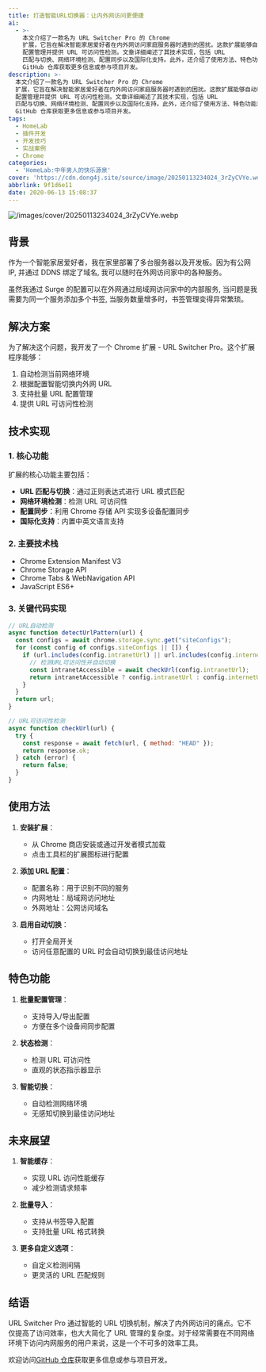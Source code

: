 ```yaml
---
title: 打造智能URL切换器：让内外网访问更便捷
ai:
  - >-
    本文介绍了一款名为 URL Switcher Pro 的 Chrome
    扩展，它旨在解决智能家居爱好者在内外网访问家庭服务器时遇到的困扰。这款扩展能够自动检测当前网络环境，并根据配置智能切换内外网 URL，支持批量 URL
    配置管理并提供 URL 可访问性检测。文章详细阐述了其技术实现，包括 URL
    匹配与切换、网络环境检测、配置同步以及国际化支持。此外，还介绍了使用方法、特色功能以及未来的发展方向。通过这款工具，用户可以高效地管理内外网访问，提升访问体验。欢迎访问
    GitHub 仓库获取更多信息或参与项目开发。
description: >-
  本文介绍了一款名为 URL Switcher Pro 的 Chrome
  扩展，它旨在解决智能家居爱好者在内外网访问家庭服务器时遇到的困扰。这款扩展能够自动检测当前网络环境，并根据配置智能切换内外网 URL，支持批量 URL
  配置管理并提供 URL 可访问性检测。文章详细阐述了其技术实现，包括 URL
  匹配与切换、网络环境检测、配置同步以及国际化支持。此外，还介绍了使用方法、特色功能以及未来的发展方向。通过这款工具，用户可以高效地管理内外网访问，提升访问体验。欢迎访问
  GitHub 仓库获取更多信息或参与项目开发。
tags:
  - HomeLab
  - 插件开发
  - 开发技巧
  - 实战案例
  - Chrome
categories:
  - 'HomeLab:中年男人的快乐源泉'
cover: 'https://cdn.dong4j.site/source/image/20250113234024_3rZyCVYe.webp'
abbrlink: 9f1d6e11
date: 2020-06-13 15:08:37
---
```


<!-- markdownlint-disable-next-line MD033 -->
<meta name="referrer" content="no-referrer"/>

![/images/cover/20250113234024_3rZyCVYe.webp](https://cdn.dong4j.site/source/image/20250113234024_3rZyCVYe.webp)

## 背景

作为一个智能家居爱好者，我在家里部署了多台服务器以及开发板。因为有公网 IP, 并通过 DDNS 绑定了域名, 我可以随时在外网访问家中的各种服务。

虽然我通过 Surge 的配置可以在外网通过局域网访问家中的内部服务, 当问题是我需要为同一个服务添加多个书签, 当服务数量增多时，书签管理变得异常繁琐。

## 解决方案

为了解决这个问题，我开发了一个 Chrome 扩展 - URL Switcher Pro。这个扩展程序能够：

1. 自动检测当前网络环境
2. 根据配置智能切换内外网 URL
3. 支持批量 URL 配置管理
4. 提供 URL 可访问性检测

## 技术实现

### 1. 核心功能

扩展的核心功能主要包括：

- **URL 匹配与切换**：通过正则表达式进行 URL 模式匹配
- **网络环境检测**：检测 URL 可访问性
- **配置同步**：利用 Chrome 存储 API 实现多设备配置同步
- **国际化支持**：内置中英文语言支持

### 2. 主要技术栈

- Chrome Extension Manifest V3
- Chrome Storage API
- Chrome Tabs & WebNavigation API
- JavaScript ES6+

### 3. 关键代码实现

```javascript
// URL自动检测
async function detectUrlPattern(url) {
  const configs = await chrome.storage.sync.get("siteConfigs");
  for (const config of configs.siteConfigs || []) {
    if (url.includes(config.intranetUrl) || url.includes(config.internetUrl)) {
      // 检测URL可访问性并自动切换
      const intranetAccessible = await checkUrl(config.intranetUrl);
      return intranetAccessible ? config.intranetUrl : config.internetUrl;
    }
  }
  return url;
}

// URL可访问性检测
async function checkUrl(url) {
  try {
    const response = await fetch(url, { method: "HEAD" });
    return response.ok;
  } catch (error) {
    return false;
  }
}
```

## 使用方法

1. **安装扩展**：

   - 从 Chrome 商店安装或通过开发者模式加载
   - 点击工具栏的扩展图标进行配置

2. **添加 URL 配置**：

   - 配置名称：用于识别不同的服务
   - 内网地址：局域网访问地址
   - 外网地址：公网访问域名

3. **启用自动切换**：
   - 打开全局开关
   - 访问任意配置的 URL 时会自动切换到最佳访问地址

## 特色功能

1. **批量配置管理**：

   - 支持导入/导出配置
   - 方便在多个设备间同步配置

2. **状态检测**：

   - 检测 URL 可访问性
   - 直观的状态指示器显示

3. **智能切换**：

   - 自动检测网络环境
   - 无感知切换到最佳访问地址

## 未来展望

1. **智能缓存**：

   - 实现 URL 访问性能缓存
   - 减少检测请求频率

2. **批量导入**：

   - 支持从书签导入配置
   - 支持批量 URL 格式转换

3. **更多自定义选项**：

   - 自定义检测间隔
   - 更灵活的 URL 匹配规则

## 结语

URL Switcher Pro 通过智能的 URL 切换机制，解决了内外网访问的痛点。它不仅提高了访问效率，也大大简化了 URL 管理的复杂度。对于经常需要在不同网络环境下访问内网服务的用户来说，这是一个不可多的效率工具。

欢迎访问[GitHub 仓库](https://github.com/dong4j/url-switcher-pro)获取更多信息或参与项目开发。

